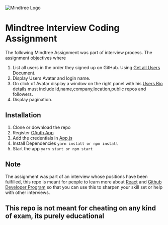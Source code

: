 ![Mindtree Logo](https://www.mindtree.com/sites/default/files/mindtree-welcome-to-possible-logo-new.svg)
# Mindtree Interview Coding Assignment

The following Mindtree Assignment was part of interview process. The assignment objectives where

1. List all users in the order they signed up on GitHub. Using [Get all Users](https://developer.github.com/v3/users/#get-all-users) Document.
2. Display Users Avatar and login name.
3. On click of Avatar display a window on the right panel with his [Users Bio details](https://developer.github.com/v3/users/#get-a-single-user) must include id,name,company,location,public repos and followers.
4. Display pagination.

## Installation
1. Clone or download the repo
2. Register [OAuth App](https://developer.github.com/apps/building-integrations/setting-up-and-registering-oauth-apps/registering-oauth-apps/)
3. Add the credentials in [App.js](src/App.js)
4. Install Dependencies `yarn install or npm install`
5. Start the app `yarn start or npm start`

## Note
The assignment was part of an interview whose positions have been fulfilled, this repo is meant for people to learn more about [React](https://reactjs.org/) and [Github Developer Program](https://developer.github.com/) so that you can use this to sharpen your skill set or help with other interviews. 

## **This repo is not meant for cheating on any kind of exam, its purely educational**